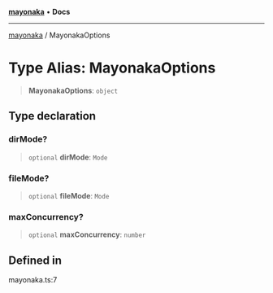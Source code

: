 [**mayonaka**](README.md) • **Docs**

***

[mayonaka](README.md) / MayonakaOptions

# Type Alias: MayonakaOptions

> **MayonakaOptions**: `object`

## Type declaration

### dirMode?

> `optional` **dirMode**: `Mode`

### fileMode?

> `optional` **fileMode**: `Mode`

### maxConcurrency?

> `optional` **maxConcurrency**: `number`

## Defined in

mayonaka.ts:7
